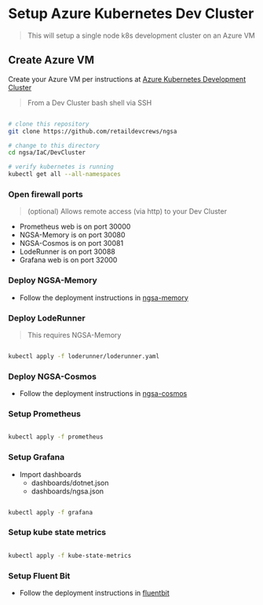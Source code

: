 # Setup Azure Kubernetes Dev Cluster

> This will setup a single node k8s development cluster on an Azure VM

## Create Azure VM

Create your Azure VM per instructions at [Azure Kubernetes Development Cluster](https://github.com/retaildevcrews/akdc)

> From a Dev Cluster bash shell via SSH

```bash

# clone this repository
git clone https://github.com/retaildevcrews/ngsa

# change to this directory
cd ngsa/IaC/DevCluster

# verify kubernetes is running
kubectl get all --all-namespaces

```

### Open firewall ports

> (optional) Allows remote access (via http) to your Dev Cluster

- Prometheus web is on port 30000
- NGSA-Memory is on port 30080
- NGSA-Cosmos is on port 30081
- LodeRunner is on port 30088
- Grafana web is on port 32000

### Deploy NGSA-Memory

- Follow the deployment instructions in [ngsa-memory](ngsa-memory/README.md)

### Deploy LodeRunner

> This requires NGSA-Memory

```bash

kubectl apply -f loderunner/loderunner.yaml

```

### Deploy NGSA-Cosmos

- Follow the deployment instructions in [ngsa-cosmos](ngsa-cosmos/README.md)

### Setup Prometheus

```bash

kubectl apply -f prometheus

```

### Setup Grafana

- Import dashboards
  - dashboards/dotnet.json
  - dashboards/ngsa.json

```bash

kubectl apply -f grafana

```

### Setup kube state metrics

```bash

kubectl apply -f kube-state-metrics

```

### Setup  Fluent Bit

- Follow the deployment instructions in [fluentbit](fluentbit/README.md)
